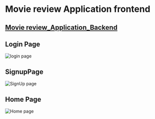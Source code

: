 # Movie review Application frontend
## [Movie review_Application_Backend](https://github.com/Gowthammani4/movie_review)

## Login Page
![login page](https://github.com/Gowthammani4/movie_review_frontend/assets/88430577/80983de7-ed68-4453-bcda-e404439edf64)

## SignupPage
![SignUp page](https://github.com/Gowthammani4/movie_review_frontend/assets/88430577/07fa390d-de89-4d3e-a390-7bc4b674f1ea)

## Home Page
![Home page](https://github.com/Gowthammani4/movie_review_frontend/assets/88430577/c1639b7d-f69a-498e-ba8b-d2170a7dba3a)
